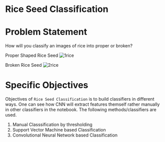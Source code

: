 # Rice Seed Classification

# Problem Statement
How will you classify an images of rice into proper or broken?

Proper Shaped Rice Seed ![1rice](https://github.com/totti0223/deep_learning_for_biologists_with_keras/raw/master/assets/11.jpg) 

Broken Rice Seed ![2rice](https://github.com/totti0223/deep_learning_for_biologists_with_keras/raw/master/assets/141.jpg) 


# Specific Objectives
Objectives of `Rice Seed Classification` is to build classifiers in different ways. One can see how CNN will extract features themself rather manually in other classifiers in the notebook. The following methods/classifiers are used.

1. Manual Classsification by thresholding
2. Support Vector Machine based Classification
3. Convolutional Neural Network based Classification





